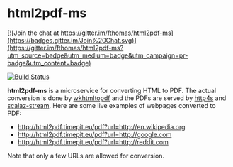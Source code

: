 # html2pdf-ms

[![Join the chat at https://gitter.im/fthomas/html2pdf-ms](https://badges.gitter.im/Join%20Chat.svg)](https://gitter.im/fthomas/html2pdf-ms?utm_source=badge&utm_medium=badge&utm_campaign=pr-badge&utm_content=badge)

[![Build Status](https://travis-ci.org/fthomas/html2pdf-ms.svg?branch=master)](https://travis-ci.org/fthomas/html2pdf-ms)

**html2pdf-ms** is a microservice for converting HTML to PDF.  The actual conversion is done by
[wkhtmltopdf](http://wkhtmltopdf.org) and the PDFs are served by [http4s](http://http4s.org) and
[scalaz-stream](https://github.com/scalaz/scalaz-stream). Here are some live examples of webpages
converted to PDF:

* http://html2pdf.timepit.eu/pdf?url=http://en.wikipedia.org
* http://html2pdf.timepit.eu/pdf?url=http://google.com
* http://html2pdf.timepit.eu/pdf?url=http://reddit.com

Note that only a few URLs are allowed for conversion.
